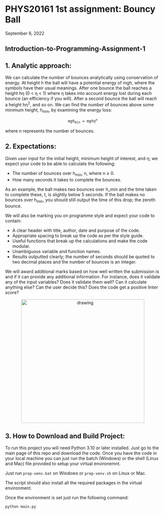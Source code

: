 # PHYS20161 1st assignment: Bouncy Ball
September 6, 2022


## Introduction-to-Programming-Assignment-1

## 1. Analytic approach:

We can calculate the number of bounces analytically using conservation of energy. 
At height h the ball will have a potential energy of mgh, where the symbols have their usual meanings. 
After one bounce the ball reaches a height hη (0 < η < 1) where η takes into account energy lost during each bounce (an efficiency if you will). 
After a second bounce the ball will reach a height hη<sup>2</sup>, and so on.
We can find the number of bounces above some minimum height, h<sub>min</sub>, by examining the energy loss:

<div align="center"><code><i>mgh<sub>min</sub> = mghη<sup>n</sup></i></code></div>

where n represents the number of bounces.

## 2. Expectations:

Given user input for the initial height, minimum height of interest, and η; we expect your code to
be able to calculate the following:
- The number of bounces over h<sub>min</sub>, n, where n ≥ 0.
- How many seconds it takes to complete the bounces.

As an example, the ball makes two bounces over h_min and the time taken to complete these, t, is slightly below 5 seconds. If the ball makes no bounces over h<sub>min</sub>, you should still output the time of this drop; the zeroth bounce.

We will also be marking you on programme style and expect your code to contain:

- A clear header with title, author, date and purpose of the code.
- Appropriate spacing to break up the code as per the style guide.
- Useful functions that break up the calculations and make the code modular.
- Unambiguous variable and function names.
- Results outputted clearly; the number of seconds should be quoted to two decimal places and the number of bounces is an integer.

We will award additional marks based on how well written the submission is and if it can provide any additional information. For instance, does it validate any of the input variables? Does it validate them well? Can it calculate anything else? Can the user decide this? Does the code get a positive linter score?

<div align="center">
<img src="https://user-images.githubusercontent.com/9414661/194276833-1c3d5eee-b801-44e6-afa1-e503e4ed76e5.png" alt="drawing" style="width:400px;"/>
</div>

## 3. How to Download and Build Project:

To run this project you will need Python 3.10 or later installed.
Just go to the main page of this repo and download the code.
Once you have the code in your local machine you can just run the batch (Windows) or the shell (Linux and Mac) file provided to setup your virtual environemnt.

Just run ```prep-venv.bat``` on Windows or ```prep-venv.sh``` on Linux or Mac.

The script should also install all the required packages in the virtual environment.

Once the environment is set just run the following command: 

```
python main.py
```
